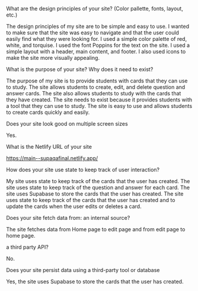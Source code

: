 What are the design principles of your site? (Color pallette, fonts, layout, etc.)

The design principles of my site are to be simple and easy to use. I wanted to make sure that the site was easy to navigate and that the user could easily find what they were looking for. I used a simple color palette of red, white, and torquise. I used the font Poppins for the text on the site. I used a simple layout with a header, main content, and footer. I also used icons to make the site more visually appealing.

What is the purpose of your site? Why does it need to exist?

The purpose of my site is to provide students with cards that they can use to study. The site allows students to create, edit, and delete question and answer cards. The site also allows students to study with the cards that they have created. The site needs to exist because it provides students with a tool that they can use to study. The site is easy to use and allows students to create cards quickly and easily.

Does your site look good on multiple screen sizes

Yes.

What is the Netlify URL of your site

https://main--supaqafinal.netlify.app/

How does your site use state to keep track of user interaction?

My site uses state to keep track of the cards that the user has created. The site uses state to keep track of the question and answer for each card. The site uses Supabase to store the cards that the user has created. The site uses state to keep track of the cards that the user has created and to update the cards when the user edits or deletes a card.

Does your site fetch data from: 
an internal source?

The site fetches data from Home page to edit page and from edit page to home page.

a third party API?

No.

Does your site persist data using a third-party tool or database

Yes, the site uses Supabase to store the cards that the user has created.









<!-- This is a [Next.js](https://nextjs.org/) project bootstrapped with [`create-next-app`](https://github.com/vercel/next.js/tree/canary/packages/create-next-app).

## Getting Started

First, run the development server:

```bash
npm run dev
# or
yarn dev
# or
pnpm dev
# or
bun dev
```

Open [http://localhost:3000](http://localhost:3000) with your browser to see the result.

You can start editing the page by modifying `app/page.tsx`. The page auto-updates as you edit the file.

This project uses [`next/font`](https://nextjs.org/docs/basic-features/font-optimization) to automatically optimize and load Inter, a custom Google Font.

## Learn More

To learn more about Next.js, take a look at the following resources:

- [Next.js Documentation](https://nextjs.org/docs) - learn about Next.js features and API.
- [Learn Next.js](https://nextjs.org/learn) - an interactive Next.js tutorial.

You can check out [the Next.js GitHub repository](https://github.com/vercel/next.js/) - your feedback and contributions are welcome!

## Deploy on Vercel

The easiest way to deploy your Next.js app is to use the [Vercel Platform](https://vercel.com/new?utm_medium=default-template&filter=next.js&utm_source=create-next-app&utm_campaign=create-next-app-readme) from the creators of Next.js.

Check out our [Next.js deployment documentation](https://nextjs.org/docs/deployment) for more details. -->
